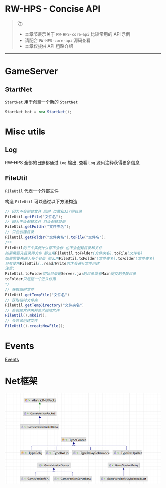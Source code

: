 # RW-HPS - Concise API

> 注:
> - 本章节展示关于 `RW-HPS-core-api` 比较常用的 API 示例
> - 请配合 `RW-HPS-core-api` 源码查看
> - 本章仅提供 API 粗略介绍

----------------------

# GameServer

## StartNet

`StartNet` 用于创建一个新的 `StartNet`

```java
StartNet bot = new StartNet();
```

# Misc utils

## Log

RW-HPS 全部的日志都通过 `Log` 输出, 查看 `Log` 源码注释获得更多信息

## FileUtil

`FileUtil` 代表一个外部文件  

构造 `FileUtil` 可以通过以下方法构造

```java
// 因为不会创建文件 同时 位置和Jar同目录
FileUtil.getFile("文件名");
// 因为不会创建文件 只会创建目录
FileUtil.getFolder("文件夹名"); 
// 只会创建目录
FileUtil.getFolder("文件夹名").toFile("文件名");
/**
FileUtil的三个实例什么都不会做 也不会创建目录和文件
如果需要先目录再文件 那么用FileUtil.toFolder(文件夹名).toFile(文件名)
如果需要先进入多个目录 那么用FileUtil.toFolder(文件夹名).toFolder(文件夹名)
只有使用FileUtil().read/Write时才会进行文件创建
注意:
FileUtil.toFolder初始目录是Server.jar的目录或者Main提交的参数目录
toFolder只是起一个进入作用
*/
// 获取临时文件
FileUtil.getTempFile("文件名")
// 获取临时文件夹
FileUtil.getTempDirectory("文件夹名")
// 会创建文件夹并尝试创建文件
FileUtil().mkdir();
// 会尝试创建文件
FileUtil().createNewFile();
```

# Events
[Events](Events.md)

# Net框架
![](../img/NetArchitecture.png)